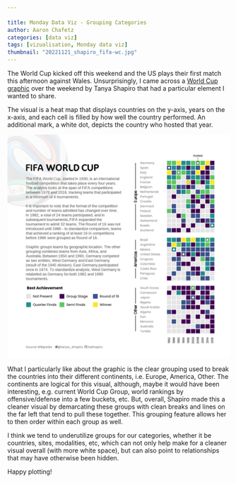 ```yaml
---

title: Monday Data Viz - Grouping Categories
author: Aaron Chafetz
categories: [data viz]
tags: [vizualisation, Monday data viz]
thumbnail: "20221121_shapiro_fifa-wc.jpg"
---
```


The World Cup kicked off this weekend and the US plays their first match this afternoon against Wales. Unsurprisingly, I came across a [World Cup graphic](https://twitter.com/tanya_shapiro/status/1594349545282064384?s=20&t=bLvrDmVjRbeQSBW07mBrqQ) over the weekend by Tanya Shapiro that had a particular element I wanted to share. 

The visual is a heat map that displays countries on the y-axis, years on the x-axis, and each cell is filled by how well the country performed. An additional mark, a white dot, depicts the country who hosted that year. 

![world cup heat map](/assets/images/posts/20221121_shapiro_fifa-wc.jpg)

What I particularly like about the graphic is the clear grouping used to break the countries into their different continents, i.e. Europe, America, Other. The continents are logical for this visual, although, maybe it would have been interesting, e.g. current World Cup Group, world rankings by offensive/defense into a few buckets, etc. But, overall, Shapiro made this a cleaner visual by demarcating these groups with clean breaks and lines on the far left that tend to pull these together. This grouping feature allows her to then order within each group as well. 

I think we tend to underutilize groups for our categories, whether it be countries, sites, modalities, etc, which can not only help make for a cleaner visual overall (with more white space), but can also point to relationships that may have otherwise been hidden. 

Happy plotting!
